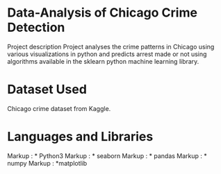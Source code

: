 # Data-Analysis of Chicago Crime Detection 
Project description
Project analyses the crime patterns in Chicago using various visualizations in python and predicts arrest made or not using algorithms available in the sklearn python machine learning library.

# Dataset Used
Chicago crime dataset from Kaggle.

# Languages and Libraries
Markup : * Python3
Markup : * seaborn
Markup : * pandas
Markup : * numpy
Markup : *matplotlib
